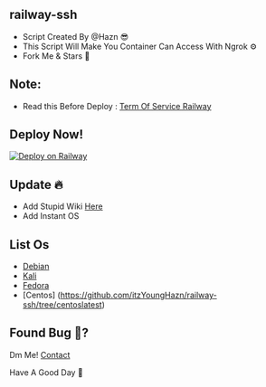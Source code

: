 ## railway-ssh

* Script Created By @Hazn 😎
* This Script Will Make You Container Can Access With Ngrok ⚙️
* Fork Me & Stars 🤩 

## Note:
* Read this Before Deploy : [Term Of Service Railway](https://railway.app/legal/fair-use)

## Deploy Now!
[![Deploy on Railway](https://railway.app/button.svg)](https://railway.app/new/template/O1H6fD?referralCode=49-ICI)

## Update 🔥
* Add Stupid Wiki [Here](https://github.com/itzYoungHazn/railway-ssh/wiki)
* Add Instant OS

## List Os
* [Debian](https://github.com/itzYoungHazn/railway-ssh/tree/debian-latest)
* [Kali](https://github.com/itzYoungHazn/railway-ssh/tree/Kali-linux)
* [Fedora](https://github.com/itzYoungHazn/railway-ssh/tree/fedora-latest)
* [Centos]
(https://github.com/itzYoungHazn/railway-ssh/tree/centoslatest)

## Found Bug 🐛?
Dm Me! [Contact](t.me/@ItzMehHaznLol)

Have A Good Day 🌟
